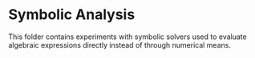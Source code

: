 # Symbolic Analysis

This folder contains experiments with symbolic solvers used to evaluate algebraic expressions directly instead of through numerical means.

